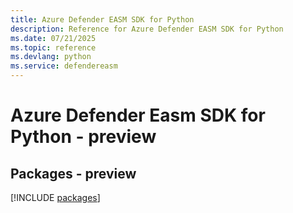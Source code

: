 ```yaml
---
title: Azure Defender EASM SDK for Python
description: Reference for Azure Defender EASM SDK for Python
ms.date: 07/21/2025
ms.topic: reference
ms.devlang: python
ms.service: defendereasm
---
```

# Azure Defender Easm SDK for Python - preview
## Packages - preview
[!INCLUDE [packages](defender-easm-index.md)]